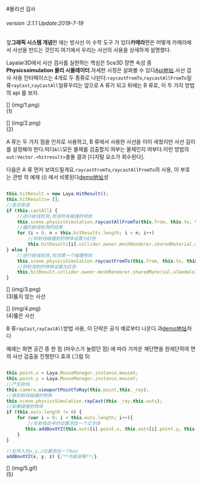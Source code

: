 #물리선 검사

###### *version :2.1.1   Update:2019-7-19*

앞**그래픽 시스템 개념**편 에는 방사선 이 수학 도구 가 있다**카메라**편은 어떻게 카메라에서 사선을 만드는 것인지 여기에서 우리는 사선의 사용을 상세하게 설명했다.

Layaiar3D에서 사선 검사를 실현하는 핵심은 Sce3D 장면 속성 중**Physicssimulation 물리 시뮬레이터**.자세한 사정은 살펴볼 수 있다[Api地址](https://layaair.ldc.layabox.com/api2/Chinese/index.html?category=3D&class=laya.d3.physics.PhysicsSimulation).사선 검사 사용 인터페이스는 4개로 두 종류로 나뉜다.`raycastFromTo`,`raycastAllFromTo`일류`rayCast`,`rayCastAll`일류우리는 앞으로 A 류가 되고 뒤에는 B 류로, 이 두 가지 방법의 api 를 보자.

[] (img/1.png)<br>(1)

[] (img/2.png)<br>(2)

A 류는 두 가지 점을 인자로 사용하고, B 류에서 사용한 사선을 이미 세웠지만 사선 길이를 설정해야 한다.띠다`All`모든 물체를 검출할지 여부는 물체인지 여부다.이런 방법의`out:Vector.<hitresult>`충돌 결과 [디지털 요소가 회수된다].</hitresult>

다음은 A 류 먼저 보여드릴게요.`raycastFromTo`,`raycastAllFromTo`의 사용, 이 부호 는 관방 의 예제 (() 에서 비롯된다[demo地址](https://layaair.ldc.layabox.com/demo2/?language=ch&category=3d&group=Physics3D&name=PhysicsWorld_RayShapeCast)성


```typescript

this.hitResult = new Laya.HitResult();
this.hitResults= [];
//是否穿透
if (this.castAll) {
    //进行射线检测,检测所有碰撞的物体
    this.scene.physicsSimulation.raycastAllFromTo(this.from, this.to, this.hitResults);
    //遍历射线检测的结果
    for (i = 0, n = this.hitResults.length; i < n; i++)
        //将射线碰撞到的物体设置为红色
        this.hitResults[i].collider.owner.meshRenderer.sharedMaterial.albedoColor = new Laya.Vector4(1.0, 0.0, 0.0, 1.0);
} else {
    //进行射线检测,检测第一个碰撞物体
    this.scene.physicsSimulation.raycastFromTo(this.from, this.to, this.hitResult);
    //将检测到的物体设置为红色
    this.hitResult.collider.owner.meshRenderer.sharedMaterial.albedoColor = new Laya.Vector4(1.0, 0.0, 0.0, 1.0);
}
```


[] (img/3.png)<br>(3)뚫지 않는 사선

[] (img/4.png)<br>(4)뚫은 사선

B 류`rayCast`,`rayCastAll`방법 사용, 이 단락은 공식 예로부터 나온다.과[demo地址](https://layaair.ldc.layabox.com/demo2/?language=ch&category=3d&group=Camera&name=CameraRay)차다

예례는 화면 공간 중 한 점 (마우스가 눌렀던 점) 에 따라 가까운 재단면을 원재단하여 면의 사선 검출을 진행한다.효과 (그림 5)


```typescript

this.point.x = Laya.MouseManager.instance.mouseX;
this.point.y = Laya.MouseManager.instance.mouseY;
//产生射线
this.camera.viewportPointToRay(this.point,this._ray);
//拿到射线碰撞的物体
this.scene.physicsSimulation.rayCast(this._ray,this.outs);
//如果碰撞到物体
if (this.outs.length != 0) {
    for (var i = 0; i < this.outs.length; i++){
        //在射线击中的位置添加一个立方体
       this.addBoxXYZ(this.outs[i].point.x, this.outs[i].point.y, this.outs[i].point.z );
    }		
}

//在传入的x,y,z位置添加一个box
addBoxXYZ(x, y, z) {/**内容省略**/}
```


[] (img/5.gif)<br>(5)